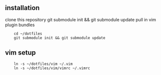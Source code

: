installation
------------
clone this repository
        git submodule init && git submodule update
pull in vim plugin bundles

        cd ~/dotfiles
        git submodule init && git submodule update

vim setup
---------
        ln -s ~/dotfiles/vim ~/.vim
        ln -s ~/dotfiles/vim/vimrc ~/.vimrc
